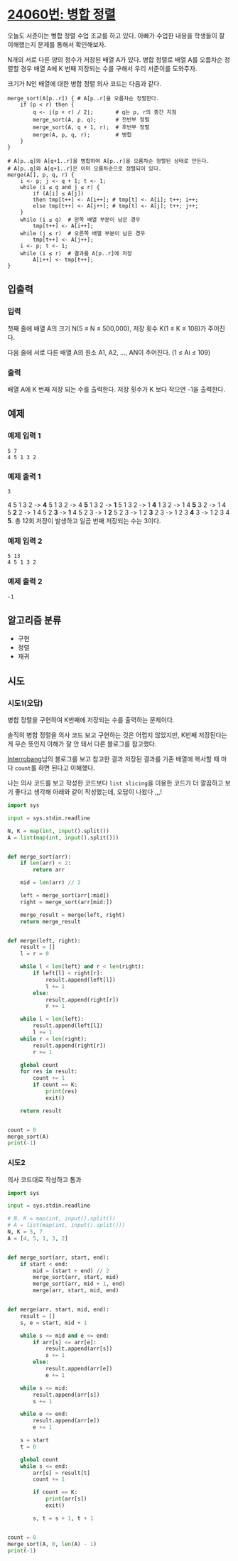 # [24060번: 병합 정렬](https://www.acmicpc.net/problem/24060)

오늘도 서준이는 병합 정렬 수업 조교를 하고 있다. 아빠가 수업한 내용을 학생들이 잘 이해했는지 문제를 통해서 확인해보자.

N개의 서로 다른 양의 정수가 저장된 배열 A가 있다. 병합 정렬로 배열 A를 오름차순 정렬할 경우 배열 A에 K 번째 저장되는 수를 구해서 우리 서준이를 도와주자.

크기가 N인 배열에 대한 병합 정렬 의사 코드는 다음과 같다.

```text
merge_sort(A[p..r]) { # A[p..r]을 오름차순 정렬한다.
    if (p < r) then {
        q <- ⌊(p + r) / 2⌋;       # q는 p, r의 중간 지점
        merge_sort(A, p, q);      # 전반부 정렬
        merge_sort(A, q + 1, r);  # 후반부 정렬
        merge(A, p, q, r);        # 병합
    }
}

# A[p..q]와 A[q+1..r]을 병합하여 A[p..r]을 오름차순 정렬된 상태로 만든다.
# A[p..q]와 A[q+1..r]은 이미 오름차순으로 정렬되어 있다.
merge(A[], p, q, r) {
    i <- p; j <- q + 1; t <- 1;
    while (i ≤ q and j ≤ r) {
        if (A[i] ≤ A[j])
        then tmp[t++] <- A[i++]; # tmp[t] <- A[i]; t++; i++;
        else tmp[t++] <- A[j++]; # tmp[t] <- A[j]; t++; j++;
    }
    while (i ≤ q)  # 왼쪽 배열 부분이 남은 경우
        tmp[t++] <- A[i++];
    while (j ≤ r)  # 오른쪽 배열 부분이 남은 경우
        tmp[t++] <- A[j++];
    i <- p; t <- 1;
    while (i ≤ r)  # 결과를 A[p..r]에 저장
        A[i++] <- tmp[t++]; 
}
```

## 입출력

### 입력
첫째 줄에 배열 A의 크기 N(5 ≤ N ≤ 500,000), 저장 횟수 K(1 ≤ K ≤ 108)가 주어진다.

다음 줄에 서로 다른 배열 A의 원소 A1, A2, ..., AN이 주어진다. (1 ≤ Ai ≤ 109)

### 출력
배열 A에 K 번째 저장 되는 수를 출력한다. 저장 횟수가 K 보다 작으면 -1을 출력한다.

## 예제

### 예제 입력 1

```text
5 7
4 5 1 3 2
```

### 예제 출력 1

```text
3
```
4 5 1 3 2 -> **4** 5 1 3 2 -> 4 **5** 1 3 2 -> **1** 5 1 3 2 -> 1 **4** 1 3 2 -> 1 4 **5** 3 2 -> 1 4 5 **2** 2 -> 1 4 5 2 **3** -> **1** 4 5 2 3 -> 1 **2** 5 2 3 -> 1 2 **3** 2 3 -> 1 2 3 **4** 3 -> 1 2 3 4 **5**. 
총 12회 저장이 발생하고 일곱 번째 저장되는 수는 3이다.
### 예제 입력 2

```text
5 13
4 5 1 3 2
```

### 예제 출력 2

```text
-1
```

## 알고리즘 분류

- 구현
- 정렬
- 재귀

## 시도

### 시도1(오답)

병합 정렬을 구현하여 K번째에 저장되는 수를 출력하는 문제이다.

솔직히 병합 정렬을 의사 코드 보고 구현하는 것은 어렵지 않았지만, K번째 저장된다는게 무슨 뜻인지 이해가 잘 안 돼서 다른 블로그를 참고했다.

[Interrobang](https://interrobang.tistory.com/90)님의 블로그를 보고 참고한 결과
저장된 결과를 기존 배열에 복사할 때 마다 `count`를 하면 된다고 이해했다.

나는 의사 코드를 보고 작성한 코드보다 `list slicing`을 이용한 코드가 더 깔끔하고 보기 좋다고 생각해 아래와 같이 작성했는데,
오답이 나왔다 ,,,!

```python
import sys

input = sys.stdin.readline

N, K = map(int, input().split())
A = list(map(int, input().split()))


def merge_sort(arr):
    if len(arr) < 2:
        return arr

    mid = len(arr) // 2

    left = merge_sort(arr[:mid])
    right = merge_sort(arr[mid:])

    merge_result = merge(left, right)
    return merge_result


def merge(left, right):
    result = []
    l = r = 0

    while l < len(left) and r < len(right):
        if left[l] < right[r]:
            result.append(left[l])
            l += 1
        else:
            result.append(right[r])
            r += 1

    while l < len(left):
        result.append(left[l])
        l += 1
    while r < len(right):
        result.append(right[r])
        r += 1

    global count
    for res in result:
        count += 1
        if count == K:
            print(res)
            exit()

    return result


count = 0
merge_sort(A)
print(-1)
```

### 시도2

의사 코드대로 작성하고 통과

```python
import sys

input = sys.stdin.readline

# N, K = map(int, input().split())
# A = list(map(int, input().split()))
N, K = 5, 7
A = [4, 5, 1, 3, 2]


def merge_sort(arr, start, end):
    if start < end:
        mid = (start + end) // 2
        merge_sort(arr, start, mid)
        merge_sort(arr, mid + 1, end)
        merge(arr, start, mid, end)


def merge(arr, start, mid, end):
    result = []
    s, e = start, mid + 1

    while s <= mid and e <= end:
        if arr[s] <= arr[e]:
            result.append(arr[s])
            s += 1
        else:
            result.append(arr[e])
            e += 1

    while s <= mid:
        result.append(arr[s])
        s += 1

    while e <= end:
        result.append(arr[e])
        e += 1

    s = start
    t = 0

    global count
    while s <= end:
        arr[s] = result[t]
        count += 1

        if count == K:
            print(arr[s])
            exit()

        s, t = s + 1, t + 1


count = 0
merge_sort(A, 0, len(A) - 1)
print(-1)
```
